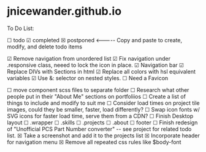 # jnicewander.github.io

To Do List:

☐ todo ☑ completed ☒ postponed   <----- Copy and paste to create, modify, and delete todo items

☑ Remove navigation from unordered list 
☑ Fix navigation under .responsive class, neeed to lock the icon in place.
☑ Navigation bar
☑ Replace DIVs with Sections in html
☑ Replace all colors with hsl equivalent variables
☑ Use &: selector on nested styles.
☐ Need a Favicon

☐ move component scss files to separate folder
☐ Research what other people put in their "About Me" sections on portfoliios
    ☐ Create a list of things to include and modify to suit me
☐ Consider load times on project tile images, could they be smaller, faster, load differently?
    ☐ Swap icon fonts w/ SVG icons for faster load time, serve them from a CDN?
☐ Finish Desktop layout
    ☐ .wrapper
    ☐ .skills
    ☐ .projects
    ☐ .about
    ☐ footer
☐ Finish redesign of "Unofficial PCS Part Number converter" -- see project for related todo list.
    ☒ Take a screenshot and add it to the projects list
☒ Incorporate header for navigation menu
☒ Remove all repeated css rules like $body-font